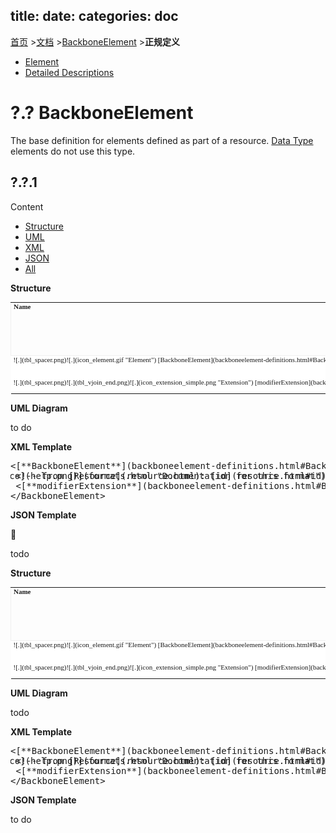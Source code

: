 title: 
date: 
categories: doc
---

[首页](../home/index.html) >[文档](documentation.html) >[BackboneElement](BackboneElement.html) >**正规定义**       


 <!-- no repeating primitives in datatypes? No id's on primitives in datatypes...No dar on primitives in datatypes. It would be worthwhile to document that and the reason for it. -->

*   [Element](#)
*   [Detailed Descriptions](element-definitions.html)

# <span class="sectioncount">?.?<a name="?.?"> </a></span> BackboneElement

The base definition for elements defined as part of a resource. [Data Type](datatypes.html) elements do not use this type.

<a name="definition"/>

## <span class="sectioncount">?.?.1<a name="?.?.1"> </a></span> 
Content

<div id="tabs-BackboneElement">

*   [Structure](#tabs-BackboneElement-struc)
*   [UML](#tabs-BackboneElement-uml)
*   [XML](#tabs-BackboneElement-xml)
*   [JSON](#tabs-BackboneElement-json)
*   [All](#tabs-BackboneElement-all)
 <div id="tabs-BackboneElement-struc">
  <div id="tbl">

**Structure**

   <div id="tbl-inner">
    <table style="border: 0px; font-size: 11px; font-family: verdana; vertical-align: top;" cellpadding="0" border="0" cellspacing="0"><tr style="border: 1px #F0F0F0 solid; font-size: 11px; font-family: verdana; vertical-align: top;"><th style="vertical-align: top; text-align : left; padding:0px 4px 0px 4px" class="heirarchy">Name</th><th style="vertical-align: top; text-align : left; padding:0px 4px 0px 4px" class="heirarchy">Flags</th><th style="vertical-align: top; text-align : left; padding:0px 4px 0px 4px" class="heirarchy">Card.</th><th style="width: 100px" class="heirarchy">Type</th><th style="vertical-align: top; text-align : left; padding:0px 4px 0px 4px" class="heirarchy">Description &amp; Constraints<span style="float: right">[![doco](help16.png)](formats.html#table "Legend for this format")</span></th></tr><tr style="border: 0px; padding:0px; vertical-align: top; background-color: white;"><td style="vertical-align: top; text-align : left; padding:0px 4px 0px 4px; white-space: nowrap; background-image: url(tbl_bck1.png)" class="heirarchy">![.](tbl_spacer.png)![.](icon_element.gif "Element") [BackboneElement](backboneelement-definitions.html#BackboneElement "Base definition for all elements that are defined inside a resource - but not those in a data type.")<a name="BackboneElement"> </a></td><td style="vertical-align: top; text-align : left; padding:0px 4px 0px 4px" class="heirarchy"/><td style="vertical-align: top; text-align : left; padding:0px 4px 0px 4px" class="heirarchy">1..1</td><td style="vertical-align: top; text-align : left; padding:0px 4px 0px 4px" class="heirarchy">[Element](element.html)</td><td style="vertical-align: top; text-align : left; padding:0px 4px 0px 4px" class="heirarchy">Base for elements defined inside a resource</td></tr>
<tr style="border: 0px; padding:0px; vertical-align: top; background-color: white;"><td style="vertical-align: top; text-align : left; padding:0px 4px 0px 4px; white-space: nowrap; background-image: url(tbl_bck00.png)" class="heirarchy">![.](tbl_spacer.png)![.](tbl_vjoin_end.png)![.](icon_extension_simple.png "Extension") [modifierExtension](backboneelement-definitions.html#BackboneElement.modifierExtension "May be used to represent additional information that is not part of the basic definition of the element, and that modifies the understanding of the element that contains it. Usually modifier elements provide negation or qualification. In order to make the use of extensions safe and manageable, there is a strict set of governance applied to the definition and use of extensions. Though any implementer is allowed to define an extension, there is a set of requirements that SHALL be met as part of the definition of the extension. Applications processing a resource are required to check for modifier extensions.")<a name="BackboneElement.modifierExtension"> </a></td><td style="vertical-align: top; text-align : left; padding:0px 4px 0px 4px" class="heirarchy"/><td style="vertical-align: top; text-align : left; padding:0px 4px 0px 4px" class="heirarchy">0..*</td><td style="vertical-align: top; text-align : left; padding:0px 4px 0px 4px" class="heirarchy">[Extension](extensibility.html#Extension)</td><td style="vertical-align: top; text-align : left; padding:0px 4px 0px 4px" class="heirarchy">Extensions that cannot be ignored</td></tr>
</table>
   </div>
  </div>
 </div>

 <div id="tabs-BackboneElement-uml">
  <div id="uml">

**UML Diagram**

   <div id="uml-inner">

to do

   </div>
  </div>
 </div>

 <div id="tabs-BackboneElement-xml">
  <div id="xml">

**XML Template**

   <div id="xml-inner">
    <pre class="spec">
&lt;[**BackboneElement**](backboneelement-definitions.html#BackboneElement "Base definition for all elements that are defined inside a resource - but not those in a data type.") xmlns=&quot;http://hl7.org/fhir&quot;&gt; <span style="float: right">[![doco](help.png)](formats.html "Documentation for this format")</span>
 &lt;!-- from [Resource](resource.html): [id](resource.html#id), [meta](resource.html#meta), [implicitRules](resource.html#implicitRules), and [language](resource.html#language) --&gt;
 &lt;[**modifierExtension**](backboneelement-definitions.html#BackboneElement.modifierExtension "May be used to represent additional information that is not part of the basic definition of the element, and that modifies the understanding of the element that contains it. Usually modifier elements provide negation or qualification. In order to make the use of extensions safe and manageable, there is a strict set of governance applied to the definition and use of extensions. Though any implementer is allowed to define an extension, there is a set of requirements that SHALL be met as part of the definition of the extension. Applications processing a resource are required to check for modifier extensions.")&gt;<span style="color: Gray">&lt;!--</span> <span style="color: brown">**0..***</span> <span style="color: darkgreen">[Extension](extensibility.html#Extension)</span> <span style="color: navy">Extensions that cannot be ignored</span><span style="color: Gray"> --&gt;</span>&lt;/modifierExtension&gt;
&lt;/BackboneElement&gt;
</pre>

   </div>
  </div>
 </div>

 <div id="tabs-BackboneElement-json">
  <div id="json">

**JSON Template**

   <div id="xml-inner">

todo

   </div>
  </div>
 </div>

 <div id="tabs-BackboneElement-all">
  <div id="tbla">
   <a name="tbl"> </a>

**Structure**

   <div id="tbl-inner">
    <table style="border: 0px; font-size: 11px; font-family: verdana; vertical-align: top;" cellpadding="0" border="0" cellspacing="0"><tr style="border: 1px #F0F0F0 solid; font-size: 11px; font-family: verdana; vertical-align: top;"><th style="vertical-align: top; text-align : left; padding:0px 4px 0px 4px" class="heirarchy">Name</th><th style="vertical-align: top; text-align : left; padding:0px 4px 0px 4px" class="heirarchy">Flags</th><th style="vertical-align: top; text-align : left; padding:0px 4px 0px 4px" class="heirarchy">Card.</th><th style="width: 100px" class="heirarchy">Type</th><th style="vertical-align: top; text-align : left; padding:0px 4px 0px 4px" class="heirarchy">Description &amp; Constraints<span style="float: right">[![doco](help16.png)](formats.html#table "Legend for this format")</span></th></tr><tr style="border: 0px; padding:0px; vertical-align: top; background-color: white;"><td style="vertical-align: top; text-align : left; padding:0px 4px 0px 4px; white-space: nowrap; background-image: url(tbl_bck1.png)" class="heirarchy">![.](tbl_spacer.png)![.](icon_element.gif "Element") [BackboneElement](backboneelement-definitions.html#BackboneElement "Base definition for all elements that are defined inside a resource - but not those in a data type.")<a name="BackboneElement"> </a></td><td style="vertical-align: top; text-align : left; padding:0px 4px 0px 4px" class="heirarchy"/><td style="vertical-align: top; text-align : left; padding:0px 4px 0px 4px" class="heirarchy">1..1</td><td style="vertical-align: top; text-align : left; padding:0px 4px 0px 4px" class="heirarchy">[Element](element.html)</td><td style="vertical-align: top; text-align : left; padding:0px 4px 0px 4px" class="heirarchy">Base for elements defined inside a resource</td></tr>
<tr style="border: 0px; padding:0px; vertical-align: top; background-color: white;"><td style="vertical-align: top; text-align : left; padding:0px 4px 0px 4px; white-space: nowrap; background-image: url(tbl_bck00.png)" class="heirarchy">![.](tbl_spacer.png)![.](tbl_vjoin_end.png)![.](icon_extension_simple.png "Extension") [modifierExtension](backboneelement-definitions.html#BackboneElement.modifierExtension "May be used to represent additional information that is not part of the basic definition of the element, and that modifies the understanding of the element that contains it. Usually modifier elements provide negation or qualification. In order to make the use of extensions safe and manageable, there is a strict set of governance applied to the definition and use of extensions. Though any implementer is allowed to define an extension, there is a set of requirements that SHALL be met as part of the definition of the extension. Applications processing a resource are required to check for modifier extensions.")<a name="BackboneElement.modifierExtension"> </a></td><td style="vertical-align: top; text-align : left; padding:0px 4px 0px 4px" class="heirarchy"/><td style="vertical-align: top; text-align : left; padding:0px 4px 0px 4px" class="heirarchy">0..*</td><td style="vertical-align: top; text-align : left; padding:0px 4px 0px 4px" class="heirarchy">[Extension](extensibility.html#Extension)</td><td style="vertical-align: top; text-align : left; padding:0px 4px 0px 4px" class="heirarchy">Extensions that cannot be ignored</td></tr>
</table>
   </div>
  </div>

  <div id="umla">
   <a name="uml"> </a>

**UML Diagram**

   <div id="uml-inner">

todo

   </div>
  </div>

  <div id="xmla">
   <a name="xml"> </a>

**XML Template**

   <div id="xml-inner">
     <pre class="spec">
&lt;[**BackboneElement**](backboneelement-definitions.html#BackboneElement "Base definition for all elements that are defined inside a resource - but not those in a data type.") xmlns=&quot;http://hl7.org/fhir&quot;&gt; <span style="float: right">[![doco](help.png)](formats.html "Documentation for this format")</span>
 &lt;!-- from [Resource](resource.html): [id](resource.html#id), [meta](resource.html#meta), [implicitRules](resource.html#implicitRules), and [language](resource.html#language) --&gt;
 &lt;[**modifierExtension**](backboneelement-definitions.html#BackboneElement.modifierExtension "May be used to represent additional information that is not part of the basic definition of the element, and that modifies the understanding of the element that contains it. Usually modifier elements provide negation or qualification. In order to make the use of extensions safe and manageable, there is a strict set of governance applied to the definition and use of extensions. Though any implementer is allowed to define an extension, there is a set of requirements that SHALL be met as part of the definition of the extension. Applications processing a resource are required to check for modifier extensions.")&gt;<span style="color: Gray">&lt;!--</span> <span style="color: brown">**0..***</span> <span style="color: darkgreen">[Extension](extensibility.html#Extension)</span> <span style="color: navy">Extensions that cannot be ignored</span><span style="color: Gray"> --&gt;</span>&lt;/modifierExtension&gt;
&lt;/BackboneElement&gt;
</pre>

   </div>
  </div>

  <div id="jsona">
   <a name="json"> </a>

**JSON Template**

   <div id="xml-inner">

to do

   </div>
  </div>
 </div>
</div>

</div>


  <!-- end disqus -->        